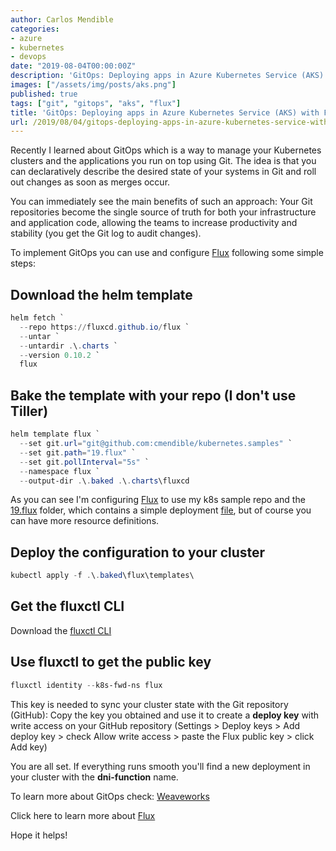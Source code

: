 ```yaml
---
author: Carlos Mendible
categories:
- azure
- kubernetes
- devops
date: "2019-08-04T00:00:00Z"
description: 'GitOps: Deploying apps in Azure Kubernetes Service (AKS) with Flux'
images: ["/assets/img/posts/aks.png"]
published: true
tags: ["git", "gitops", "aks", "flux"]
title: 'GitOps: Deploying apps in Azure Kubernetes Service (AKS) with Flux'
url: /2019/08/04/gitops-deploying-apps-in-azure-kubernetes-service-with-flux/
---
```


Recently I learned about GitOps which is a way to manage your Kubernetes clusters and the applications you run on top using Git. The idea is that you can declaratively describe the desired state of your systems in Git and roll out changes as soon as merges occur.

You can immediately see the main benefits of such an approach: Your Git repositories become the single source of truth for both your infrastructure and application code, allowing the teams to increase productivity and stability (you get the Git log to audit changes).

To implement GitOps you can use and configure [Flux](https://docs.fluxcd.io/en/latest/) following some simple steps:

## Download the helm template

``` powershell
helm fetch `
  --repo https://fluxcd.github.io/flux `
  --untar `
  --untardir .\.charts `
  --version 0.10.2 `
  flux
```

## Bake the template with your repo (I don't use Tiller)

``` powershell
helm template flux `
  --set git.url="git@github.com:cmendible/kubernetes.samples" `
  --set git.path="19.flux" `
  --set git.pollInterval="5s" `
  --namespace flux `
  --output-dir .\.baked .\.charts\fluxcd
```

As you can see I'm configuring [Flux](https://docs.fluxcd.io/en/latest/) to use my k8s sample repo and the [19.flux](https://github.com/cmendible/kubernetes.samples/tree/main/19.flux) folder, which contains a simple deployment [file](https://github.com/cmendible/kubernetes.samples/blob/main/19.flux/dni-function.yaml), but of course you can have more resource definitions.

## Deploy the configuration to your cluster

``` powershell
kubectl apply -f .\.baked\flux\templates\
```

## Get the fluxctl CLI

Download the [fluxctl CLI](https://github.com/fluxcd/flux/releases/tag/1.13.2)

## Use fluxctl to get the public key

``` powershell
fluxctl identity --k8s-fwd-ns flux
```

This key is needed to sync your cluster state with the Git repository (GitHub): Copy the key you obtained and use it to create a **deploy key** with write access on your GitHub repository (Settings > Deploy keys > Add deploy key > check Allow write access > paste the Flux public key > click Add key)

You are all set. If everything runs smooth you'll find a new deployment in your cluster with the **dni-function** name.

To learn more about GitOps check: [Weaveworks](https://www.weave.works/technologies/gitops/)

Click here to learn more about [Flux](https://docs.fluxcd.io/en/latest/)

Hope it helps!